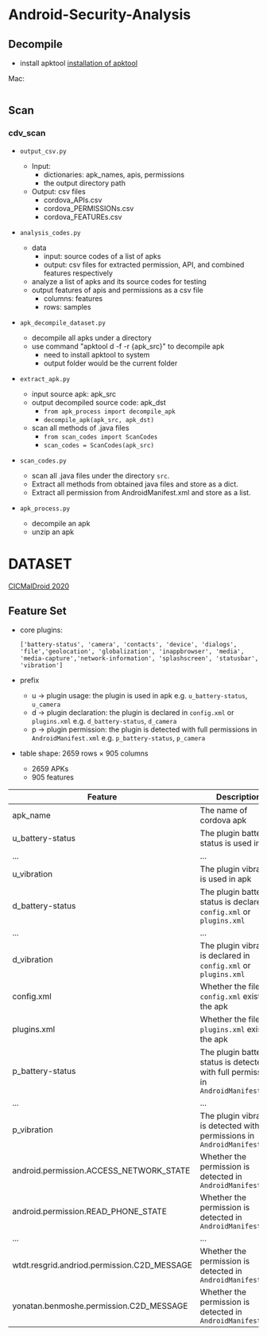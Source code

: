 # Android-Security-Analysis

## Decompile
* install apktool
[installation of apktool](https://stackoverflow.com/questions/34336338/apktool-command-not-found-error)

Mac: 
```

```


## Scan

### cdv_scan
* `output_csv.py`
    * Input: 
        * dictionaries: apk_names, apis,  permissions
        * the output directory path
    * Output: csv files
        * cordova_APIs.csv
        * cordova_PERMISSIONs.csv
        * cordova_FEATUREs.csv


* `analysis_codes.py`
    * data
        * input: source codes of a list of apks
        * output: csv files for extracted permission, API, and combined features respectively
    * analyze a list of apks and its source codes for testing
    * output features of apis and permissions as a csv file
        * columns: features
        * rows: samples 

* `apk_decompile_dataset.py`
    * decompile all apks under a directory
    * use command "apktool d -f -r {apk_src}" to decompile apk
        * need to install apktool to system
        * output folder would be the current folder



* `extract_apk.py`
    * input source apk: apk_src
    * output decompiled source code: apk_dst
        * `from apk_process import decompile_apk`
        * `decompile_apk(apk_src, apk_dst)`
    * scan all methods of .java files
        * `from scan_codes import ScanCodes`
        * `scan_codes = ScanCodes(apk_src)`

* `scan_codes.py` 
    * scan all .java files under the directory `src`.
    * Extract all methods from obtained java files and store as a dict.
    * Extract all permission from AndroidManifest.xml and store as a list.

* `apk_process.py`
    * decompile an apk
    * unzip an apk




# DATASET
[CICMalDroid 2020](https://www.unb.ca/cic/datasets/maldroid-2020.html)

## Feature Set
- core plugins:
    ```
    ['battery-status', 'camera', 'contacts', 'device', 'dialogs', 'file','geolocation', 'globalization', 'inappbrowser', 'media', 'media-capture','network-information', 'splashscreen', 'statusbar', 'vibration']
    ```
- prefix
    - u -> plugin usage: the plugin is used in apk 
        e.g. `u_battery-status`, `u_camera`
    - d -> plugin declaration: the plugin is declared in `config.xml` or `plugins.xml`
        e.g. `d_battery-status`, `d_camera`
    - p -> plugin permission: the plugin is detected with full permissions in `AndroidManifest.xml`
        e.g. `p_battery-status`, `p_camera`

- table shape: 2659 rows × 905 columns
    - 2659 APKs
    - 905 features

|  Feature |  Description | 
|  --- | --- |
| apk_name | The name of cordova apk | 
| u_battery-status | The plugin battery-status is used in apk | 
| ... | ... | 
| u_vibration | The plugin vibration is used in apk | 
| d_battery-status | The plugin battery-status is declared in `config.xml` or `plugins.xml` | 
| ... | ... | 
| d_vibration | The plugin vibration is declared in `config.xml` or `plugins.xml` |
| config.xml | Whether the file `config.xml` exists in the apk | 
| plugins.xml | Whether the file `plugins.xml` exists in the apk |
| p_battery-status | The plugin battery-status is detected with full permissions in `AndroidManifest.xml`|
| ... | ... | 
| p_vibration | The plugin vibration is detected with full permissions in `AndroidManifest.xml` | 
| android.permission.ACCESS_NETWORK_STATE | Whether the permission is detected in `AndroidManifest.xml` | 
| android.permission.READ_PHONE_STATE | Whether the permission is detected in `AndroidManifest.xml` | 
| ... | ... | 
| wtdt.resgrid.andriod.permission.C2D_MESSAGE | Whether the permission is detected in `AndroidManifest.xml` | 
| yonatan.benmoshe.permission.C2D_MESSAGE | Whether the permission is detected in `AndroidManifest.xml` | 